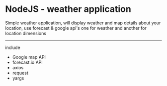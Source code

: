 <h1>NodeJS - weather application</h1>
<p>Simple weather application, will display weather and map details about your location, use forecast & google api's one for weather and another for location dimensions</p>
<hr>
<p>include</p>
<ul>
	<li>Google map API</li>
	<li>forecast.io API</li>
	<li>axios</li>
	<li>request</li>
	<li>yargs</li>
</ul>
